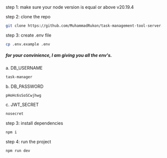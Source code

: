 step 1: make sure your node version is equal or above v20.19.4

step 2: clone the repo

```bash
git clone https://github.com/MuhammadRukon/task-management-tool-server.git
```

step 3: create .env file

```bash
cp .env.example .env
```

##### for your convinience, I am giving you all the env's.

a. DB_USERNAME

```bash
task-manager
```

b. DB_PASSWORD

```bash
pHoHc6sSoSCwjhwg
```

c. JWT_SECRET

```bash
nosecret
```

step 3: install dependencies

```bash
npm i
```

step 4: run the project

```bash
npm run dev
```
